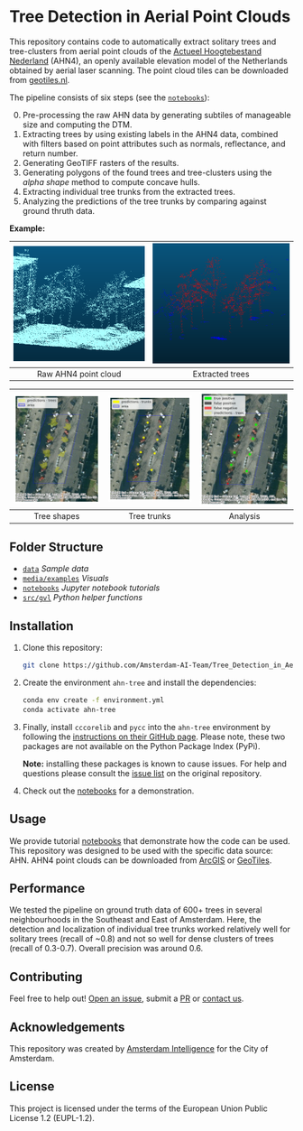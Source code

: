 # Tree Detection in Aerial Point Clouds

This repository contains code to automatically extract solitary trees and tree-clusters from aerial point clouds of the [Actueel Hoogtebestand Nederland](https://www.ahn.nl/) (AHN4), an openly available elevation model of the Netherlands obtained by aerial laser scanning. The point cloud tiles can be downloaded from [geotiles.nl](http://geotiles.nl).

The pipeline consists of six steps (see the [`notebooks`](./notebooks)):

0. Pre-processing the raw AHN data by generating subtiles of manageable size and computing the DTM.
1. Extracting trees by using existing labels in the AHN4 data, combined with filters based on point attributes such as normals, reflectance, and return number.
2. Generating GeoTIFF rasters of the results.
3. Generating polygons of the found trees and tree-clusters using the _alpha shape_ method to compute concave hulls.
4. Extracting individual tree trunks from the extracted trees. 
5. Analyzing the predictions of the tree trunks by comparing against ground thruth data. 

<b>Example:</b>

| ![Raw AHN4 point cloud](./media/examples/final_image_raw_ahn.png) | ![Extracted trees](./media/examples/final_image_extracted.png) |
|:---:|:---:|
| Raw AHN4 point cloud | Extracted trees |

| ![Tree shapes](./media/examples/final_image_step3.png) | ![Tree trunks](./media/examples/final_image_step4.png) | ![Analysis](./media/examples/final_image_step5.png) |
|:---:|:---:|:---:|
| Tree shapes | Tree trunks | Analysis |

## Folder Structure

 * [`data`](./data) _Sample data_
 * [`media/examples`](./media/examples) _Visuals_
 * [`notebooks`](./notebooks) _Jupyter notebook tutorials_
 * [`src/gvl`](./src/upc_sw) _Python helper functions_

## Installation

1. Clone this repository:
    ```bash
    git clone https://github.com/Amsterdam-AI-Team/Tree_Detection_in_Aerial_Point_Clouds.git
    ```

2. Create the environment `ahn-tree` and install the dependencies:
    ```bash
    conda env create -f environment.yml
    conda activate ahn-tree
    ```

3. Finally, install `cccorelib` and `pycc` into the `ahn-tree` environment by following the [instructions on their GitHub page](https://github.com/tmontaigu/CloudCompare-PythonPlugin/blob/master/docs/building.rst#building-as-independent-wheels). Please note, these two packages are not available on the Python Package Index (PyPi).

    **Note:** installing these packages is known to cause issues. For help and questions please consult the [issue list](https://github.com/tmontaigu/CloudCompare-PythonPlugin/issues) on the original repository.

4. Check out the [notebooks](notebooks) for a demonstration.

## Usage

We provide tutorial [notebooks](notebooks) that demonstrate how the code can be used. This repository was designed to be used with the specific data source: AHN. AHN4 point clouds can be downloaded from [ArcGIS](https://www.arcgis.com/apps/Embed/index.html?appid=a3dfa5a818174aa787392e461c80f781) or [GeoTiles](https://geotiles.nl).

## Performance

We tested the pipeline on ground truth data of 600+ trees in several neighbourhoods in the Southeast and East of Amsterdam. Here, the detection and localization of individual tree trunks worked relatively well for solitary trees (recall of ~0.8) and not so well for dense clusters of trees (recall of 0.3-0.7). Overall precision was around 0.6.

## Contributing

Feel free to help out! [Open an issue](https://github.com/Amsterdam-AI-Team/Tree_Detection_in_Aerial_Point_Clouds/issues), submit a [PR](https://github.com/Amsterdam-AI-Team/Tree_Detection_in_Aerial_Point_Clouds/pulls) or [contact us](https://amsterdamintelligence.com/contact/).

## Acknowledgements

This repository was created by [Amsterdam Intelligence](https://amsterdamintelligence.com/) for the City of Amsterdam.

## License 

This project is licensed under the terms of the European Union Public License 1.2 (EUPL-1.2).
